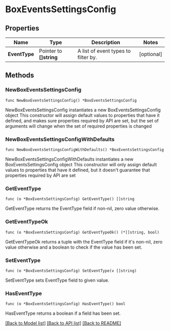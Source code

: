# BoxEventsSettingsConfig

## Properties

Name | Type | Description | Notes
------------ | ------------- | ------------- | -------------
**EventType** | Pointer to **[]string** | A list of event types to filter by. | [optional] 

## Methods

### NewBoxEventsSettingsConfig

`func NewBoxEventsSettingsConfig() *BoxEventsSettingsConfig`

NewBoxEventsSettingsConfig instantiates a new BoxEventsSettingsConfig object
This constructor will assign default values to properties that have it defined,
and makes sure properties required by API are set, but the set of arguments
will change when the set of required properties is changed

### NewBoxEventsSettingsConfigWithDefaults

`func NewBoxEventsSettingsConfigWithDefaults() *BoxEventsSettingsConfig`

NewBoxEventsSettingsConfigWithDefaults instantiates a new BoxEventsSettingsConfig object
This constructor will only assign default values to properties that have it defined,
but it doesn't guarantee that properties required by API are set

### GetEventType

`func (o *BoxEventsSettingsConfig) GetEventType() []string`

GetEventType returns the EventType field if non-nil, zero value otherwise.

### GetEventTypeOk

`func (o *BoxEventsSettingsConfig) GetEventTypeOk() (*[]string, bool)`

GetEventTypeOk returns a tuple with the EventType field if it's non-nil, zero value otherwise
and a boolean to check if the value has been set.

### SetEventType

`func (o *BoxEventsSettingsConfig) SetEventType(v []string)`

SetEventType sets EventType field to given value.

### HasEventType

`func (o *BoxEventsSettingsConfig) HasEventType() bool`

HasEventType returns a boolean if a field has been set.


[[Back to Model list]](../README.md#documentation-for-models) [[Back to API list]](../README.md#documentation-for-api-endpoints) [[Back to README]](../README.md)


